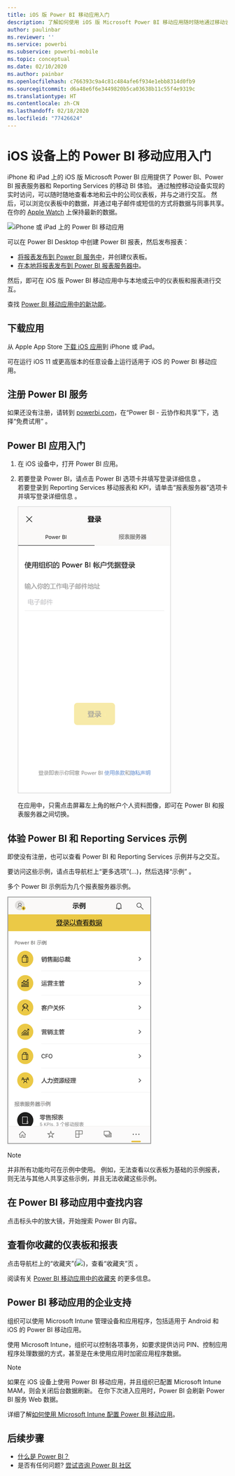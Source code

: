 ```yaml
---
title: iOS 版 Power BI 移动应用入门
description: 了解如何使用 iOS 版 Microsoft Power BI 移动应用随时随地通过移动设备访问本地和云中的业务信息。
author: paulinbar
ms.reviewer: ''
ms.service: powerbi
ms.subservice: powerbi-mobile
ms.topic: conceptual
ms.date: 02/10/2020
ms.author: painbar
ms.openlocfilehash: c766393c9a4c81c484afe6f934e1ebb8314d0fb9
ms.sourcegitcommit: d6a48e6f6e3449820b5ca03638b11c55f4e9319c
ms.translationtype: HT
ms.contentlocale: zh-CN
ms.lasthandoff: 02/18/2020
ms.locfileid: "77426624"
---
```

# <a name="get-started-with-the-power-bi-mobile-app-on-ios-devices"></a>iOS 设备上的 Power BI 移动应用入门
iPhone 和 iPad 上的 iOS 版 Microsoft Power BI 应用提供了 Power BI、Power BI 报表服务器和 Reporting Services 的移动 BI 体验。 通过触控移动设备实现的实时访问，可以随时随地查看本地和云中的公司仪表板，并与之进行交互。 然后，可以浏览仪表板中的数据，并通过电子邮件或短信的方式将数据与同事共享。 在你的 [Apple Watch](mobile-apple-watch.md) 上保持最新的数据。  

![iPhone 或 iPad 上的 Power BI 移动应用](./media/mobile-iphone-app-get-started/pbi_ipad_iphonedevices.png)

可以在 Power BI Desktop 中创建 Power BI 报表，然后发布报表：

* [将报表发布到 Power BI 服务中](../../service-get-started.md)，并创建仪表板。
* [在本地将报表发布到 Power BI 报表服务器中](../../report-server/quickstart-create-powerbi-report.md)。

然后，即可在 iOS 版 Power BI 移动应用中与本地或云中的仪表板和报表进行交互。

查找 [Power BI 移动应用中的新功能](mobile-whats-new-in-the-mobile-apps.md)。

## <a name="download-the-app"></a>下载应用
从 Apple App Store [下载 iOS 应用](https://go.microsoft.com/fwlink/?LinkId=522062 "下载 iOS 应用")到 iPhone 或 iPad。

可在运行 iOS 11 或更高版本的任意设备上运行适用于 iOS 的 Power BI 移动应用。 

## <a name="sign-up-for-the-power-bi-service"></a>注册 Power BI 服务
如果还没有注册，请转到 [powerbi.com](https://powerbi.microsoft.com/get-started/)，在“Power BI - 云协作和共享”下，选择“免费试用”   。


## <a name="get-started-with-the-power-bi-app"></a>Power BI 应用入门
1. 在 iOS 设备中，打开 Power BI 应用。
2. 若要登录 Power BI，请点击 Power BI 选项卡并填写登录详细信息  。  
   若要登录到 Reporting Services 移动报表和 KPI，请单击“报表服务器”选项卡并填写登录详细信息  。
   
   ![登录 Power BI 移动应用](./media/mobile-iphone-app-get-started/power-bi-connect-to-login.png)
   
   在应用中，只需点击屏幕左上角的帐户个人资料图像，即可在 Power BI 和报表服务器之间切换。 

## <a name="try-the-power-bi-and-reporting-services-samples"></a>体验 Power BI 和 Reporting Services 示例
即使没有注册，也可以查看 Power BI 和 Reporting Services 示例并与之交互。

要访问这些示例，请点击导航栏上“更多选项”(…)，然后选择“示例”   。

多个 Power BI 示例后为几个报表服务器示例。

   ![Power BI 移动示例](./media/mobile-iphone-app-get-started/power-bi-iphone-powerbi-samples.png)
   
   > [!NOTE]
   > 并非所有功能均可在示例中使用。 例如，无法查看以仪表板为基础的示例报表，则无法与其他人共享这些示例，并且无法收藏这些示例。 
   > 
   >

## <a name="find-your-content-in-the-power-bi-mobile-apps"></a>在 Power BI 移动应用中查找内容

点击标头中的放大镜，开始搜索 Power BI 内容。

## <a name="view-your-favorite-dashboards-and-reports"></a>查看你收藏的仪表板和报表
点击导航栏上的“收藏夹”(![](./media/mobile-iphone-app-get-started/power-bi-mobile-apps-home-favorites-icon.png))，查看“收藏夹”页  。 

阅读有关 [Power BI 移动应用中的收藏夹](mobile-apps-favorites.md) 的更多信息。

## <a name="enterprise-support-for-the-power-bi-mobile-apps"></a>Power BI 移动应用的企业支持
组织可以使用 Microsoft Intune 管理设备和应用程序，包括适用于 Android 和 iOS 的 Power BI 移动应用。

使用 Microsoft Intune，组织可以控制各项事务，如要求提供访问 PIN、控制应用程序处理数据的方式，甚至是在未使用应用时加密应用程序数据。

> [!NOTE]
> 如果在 iOS 设备上使用 Power BI 移动应用，并且组织已配置 Microsoft Intune MAM，则会关闭后台数据刷新。 在你下次进入应用时，Power BI 会刷新 Power BI 服务 Web 数据。
> 

详细了解[如何使用 Microsoft Intune 配置 Power BI 移动应用](../../service-admin-mobile-intune.md)。 

## <a name="next-steps"></a>后续步骤

* [什么是 Power BI？](../../fundamentals/power-bi-overview.md)
* 是否有任何问题? [尝试咨询 Power BI 社区](https://community.powerbi.com/)


